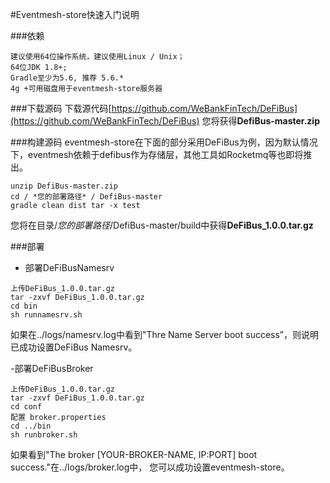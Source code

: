 #Eventmesh-store快速入门说明

###依赖
```
建议使用64位操作系统，建议使用Linux / Unix；
64位JDK 1.8+;
Gradle至少为5.6, 推荐 5.6.*
4g +可用磁盘用于eventmesh-store服务器
```

###下载源码
下载源代码[https://github.com/WeBankFinTech/DeFiBus](https://github.com/WeBankFinTech/DeFiBus)
您将获得**DefiBus-master.zip**

###构建源码
eventmesh-store在下面的部分采用DeFiBus为例，因为默认情况下，eventmesh依赖于defibus作为存储层，其他工具如Rocketmq等也即将推出。
```
unzip DefiBus-master.zip
cd / *您的部署路径* / DefiBus-master
gradle clean dist tar -x test
```
您将在目录/*您的部署路径*/DefiBus-master/build中获得**DeFiBus_1.0.0.tar.gz**

###部署
- 部署DeFiBusNamesrv
```
上传DeFiBus_1.0.0.tar.gz
tar -zxvf DeFiBus_1.0.0.tar.gz
cd bin
sh runnamesrv.sh
```
如果在../logs/namesrv.log中看到"Thre Name Server boot success”，则说明已成功设置DeFiBus Namesrv。

-部署DeFiBusBroker
```
上传DeFiBus_1.0.0.tar.gz
tar -zxvf DeFiBus_1.0.0.tar.gz
cd conf
配置 broker.properties
cd ../bin
sh runbroker.sh
```
如果看到"The broker \[YOUR-BROKER-NAME, IP:PORT\] boot success."在../logs/broker.log中，
您可以成功设置eventmesh-store。